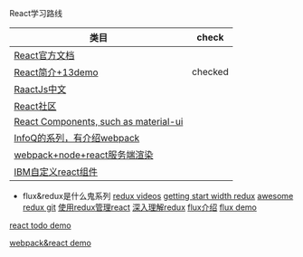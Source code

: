 React学习路线

类目  | check
------------- | -------------
[React官方文档](https://facebook.github.io/react/docs/getting-started.html "官方文档")  | 
[React简介+13demo](http://www.ruanyifeng.com/blog/2015/03/react.html "简介+demo")  | checked 
[RaactJs中文](http://reactjs.cn/react/docs/getting-started.html "React中文")  |
[React社区](http://react-china.org/ "forum")  |
[React Components, such as material-ui](http://react-components.com/ "React Component")  |
[InfoQ的系列，有介绍webpack](http://www.infoq.com/cn/react1/ "InfoQ category")  |
[webpack+node+react服务端渲染](http://www.jianshu.com/p/97af0000516a "服务端渲染")  |
[IBM自定义react组件](http://www.ibm.com/developerworks/cn/web/wa-react-intro/index.html "自定义React组件")  |

* flux&redux是什么鬼系列
[redux videos](https://egghead.io/series/getting-started-with-redux "redux videos")
[getting start width redux](http://davidandsuzi.com/writing-a-basic-app-in-redux/ "redux demo")
[awesome redux git](https://github.com/xgrommx/awesome-redux "awesome redux")
[使用redux管理react](http://www.cnblogs.com/Leo_wl/p/4780750.html "redux管理react")
[深入理解redux](http://www.jianshu.com/p/0e42799be566 "understand redux")
[flux介绍](http://www.cocoachina.com/webapp/20150928/13600.html "about flux")
[flux demo](http://www.jcodecraeer.com/a/javascript/2015/0311/2581.html "flux demo")


[react todo demo](http://www.reqianduan.com/2297.html "react todo demo")

[webpack&react demo](http://www.tuicool.com/articles/BrAVv2y "webpack&react demo")
